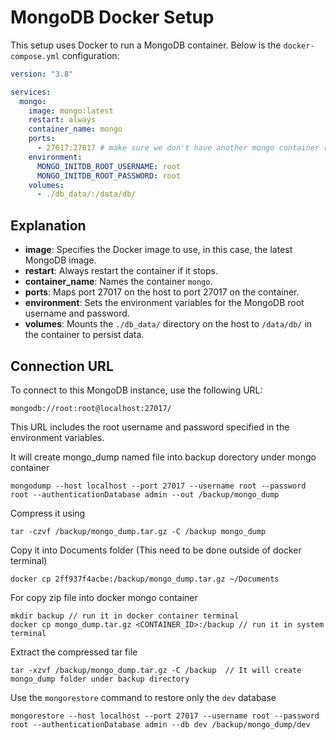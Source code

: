 # MongoDB Docker Setup

This setup uses Docker to run a MongoDB container. Below is the `docker-compose.yml` configuration:

```yaml
version: "3.8"

services:
  mongo:
    image: mongo:latest
    restart: always
    container_name: mongo
    ports:
      - 27017:27017 # make sure we don't have another mongo container running on same port
    environment:
      MONGO_INITDB_ROOT_USERNAME: root
      MONGO_INITDB_ROOT_PASSWORD: root
    volumes:
      - ./db_data/:/data/db/
```

## Explanation

- **image**: Specifies the Docker image to use, in this case, the latest MongoDB image.
- **restart**: Always restart the container if it stops.
- **container_name**: Names the container `mongo`.
- **ports**: Maps port 27017 on the host to port 27017 on the container.
- **environment**: Sets the environment variables for the MongoDB root username and password.
- **volumes**: Mounts the `./db_data/` directory on the host to `/data/db/` in the container to persist data.

## Connection URL

To connect to this MongoDB instance, use the following URL:

```
mongodb://root:root@localhost:27017/
```

This URL includes the root username and password specified in the environment variables.



It will create mongo_dump named file into backup dorectory under mongo container 
```
mongodump --host localhost --port 27017 --username root --password root --authenticationDatabase admin --out /backup/mongo_dump
```

Compress it using 
```
tar -czvf /backup/mongo_dump.tar.gz -C /backup mongo_dump
```


Copy it into Documents folder (This need to be done outside of docker terminal)
```
docker cp 2ff937f4acbe:/backup/mongo_dump.tar.gz ~/Documents
```



For copy zip file into docker mongo container
```
mkdir backup // run it in docker container terminal
docker cp mongo_dump.tar.gz <CONTAINER_ID>:/backup // run it in system terminal
```

Extract the compressed tar file
```
tar -xzvf /backup/mongo_dump.tar.gz -C /backup  // It will create mongo_dump folder under backup directory
```

Use the `mongorestore` command to restore only the `dev` database
```
mongorestore --host localhost --port 27017 --username root --password root --authenticationDatabase admin --db dev /backup/mongo_dump/dev
```
